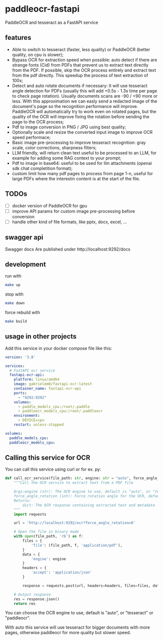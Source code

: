 # paddleocr-fastapi
PaddleOCR and tesseract as a FastAPI service

## features
- Able to switch to tesseract (faster, less quality) or PaddleOCR (better quality, on cpu is slower);
- Bypass OCR for extraction speed when possible: auto detect if there are strange fonts (Cid) from PDFs that prevent us to extract text directly from the PDF. If possible, skip the OCR process entirely and extract text from the pdf directly. This speedup the process of text extraction of 100x;
- Detect and auto rotate documents if necessary: It will use tesseract angle detection for PDFs (usually this will add +0.5s - 1.3s time per page to check page rotation). Usually documents scans are -90 / +90  more or less. With this approximation we can easly send a redacted image of the document's page so the recognition performance will improve. PaddleOCR will automatically try to work even on rotated pages, but the quality of the OCR will improve fixing the rotation before sending the page to the OCR process;
- Pdf to image conversion in PNG / JPG using best quality;
- Optionally scale and resize the converted input image to improve OCR speed performace;
- Basic image pre-processing to improve tesseract recognition: gray scale, color corrections, sharpness filters;
- LLM friendly, will return clean text useful to be processed to an LLM, for example for adding some RAG context to your prompt;
- Pdf to image in base64: useful to be used for llm attachments (openai sdk chat completition format);
- custom limit how many pdf pages to process from page 1-n, useful for large PDFs where the interestin content is at the start of the file.

## TODOs
- [ ] docker version of PaddleOCR for gpu
- [ ] improve API params for custom image pre-processing before conversion
- [ ] handle other kind of file formats, like pptx, docx, excel, ...

## swagger api
Swagger docs Are published under http://localhost:9292/docs

## development

run with 
```sh
make up
```

stop with 
```sh
make down
```

force rebuild with 
```sh
make build
```

## usage in other projects
Add this service in your docker compose file like this:

```yml
version: '3.8'

services:
  # FastAPI ocr service
  fastapi-ocr-api:
    platform: linux/amd64
    image: gabrielem0/fastapi-ocr:latest
    container_name: fastapi-ocr-api
    ports:
      - "9292:9292"
    volumes:
      - paddle_models_cpu:/root/.paddle
      - paddleocr_models_cpu:/root/.paddleocr
    environment:
      - DEVICE=cpu
    restart: unless-stopped

volumes:
  paddle_models_cpu:
  paddleocr_models_cpu:
```

## Calling this service for OCR
You can call this service using curl or for ex. py:

```py
def call_ocr_service(file_path: str, engine: str = "auto", force_angle_rotation = 0):
    """Call the OCR service to extract text from a PDF file

    Args:engine (str): The OCR engine to use, default is "auto", or "tesseract" or "paddleocr"
    force_angle_rotation (int): Force rotation angle for the OCR, default is 0 (no rotation)
    Returns:
        dict: The OCR response containing extracted text and metadata
    """
    import requests

    url = 'http://localhost:9292/ocr?force_angle_rotation=0'

    # Open the file in binary mode
    with open(file_path, 'rb') as f:
        files = {
            'file': (file_path, f, 'application/pdf'),
        }
        data = {
            'engine': engine
        }
        headers = {
            'accept': 'application/json'
        }

        response = requests.post(url, headers=headers, files=files, data=data)

    # Output response
    res = response.json()
    return res
```

You can choose the OCR engine to use, default is "auto", or "tesseract" or "paddleocr".

With auto this service will use tesseract for bigger documents with more pages, otherwise paddleocr for more quality but slower speed.

